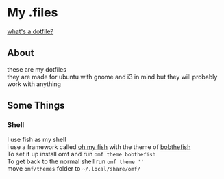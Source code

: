 # My .files

[what's a dotfile?](https://wiki.archlinux.org/title/Dotfiles)

## About
these are my dotfiles\
they are made for ubuntu with gnome and i3 in mind but they will probably work with anything  

## Some Things

### Shell
I use fish as my shell\
i use a framework called [oh my fish]("https://github.com/oh-my-fish/oh-my-fish") with the theme of [bobthefish]()\
To set it up install omf and run ```omf theme bobthefish```\
To get back to the normal shell run ```omf theme ''```\
move  ```omf/themes``` folder to ```~/.local/share/omf/```